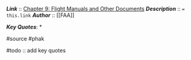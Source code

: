 ***Link***      :: [Chapter 9: Flight Manuals and Other Documents](https://www.faa.gov/sites/faa.gov/files/regulations_policies/handbooks_manuals/aviation/phak/11_phak_ch9.pdf)
***Description***      :: `= this.link`
***Author*** :: [[FAA]]

***Key Quotes***:
* 

#source #phak 

#todo :: add key quotes
